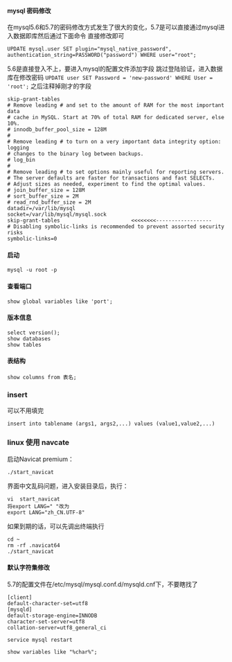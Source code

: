 ####  mysql  密码修改
在mysql5.6和5.7的密码修改方式发生了很大的变化，5.7是可以直接通过mysql进入数据即库然后通过下面命令
直接修改即可

    UPDATE mysql.user SET plugin="mysql_native_password", authentication_string=PASSWORD("password") WHERE user="root";

5.6是直接登入不上，要进入mysql的配置文件添加字段 跳过登陆验证，进入数据库在修改密码
`UPDATE user SET Password = 'new-password' WHERE User = 'root';` 之后注释掉刚才的字段

    
    skip-grant-tables 
    # Remove leading # and set to the amount of RAM for the most important data
    # cache in MySQL. Start at 70% of total RAM for dedicated server, else 10%.
    # innodb_buffer_pool_size = 128M
    #
    # Remove leading # to turn on a very important data integrity option: logging
    # changes to the binary log between backups.
    # log_bin
    #
    # Remove leading # to set options mainly useful for reporting servers.
    # The server defaults are faster for transactions and fast SELECTs.
    # Adjust sizes as needed, experiment to find the optimal values.
    # join_buffer_size = 128M
    # sort_buffer_size = 2M
    # read_rnd_buffer_size = 2M
    datadir=/var/lib/mysql
    socket=/var/lib/mysql/mysql.sock
    skip-grant-tables                       <<<<<<<<------------------
    # Disabling symbolic-links is recommended to prevent assorted security risks
    symbolic-links=0
    
#### 启动
    mysql -u root -p


#### 查看端口

    show global variables like 'port';

#### 版本信息
    select version();
    show databases 
    show tables
#### 表结构 
    show columns from 表名;
    
### insert
可以不用填完

    insert into tablename (args1, args2,...) values (value1,value2,...)


### linux 使用 navcate
启动Navicat premium：
    
    ./start_navicat
    
界面中文乱码问题，进入安装目录后，执行：

    vi  start_navicat
    将export LANG=" "改为
    export LANG="zh_CN.UTF-8"

如果到期的话，可以先调出终端执行

    cd ~
    rm -rf .navicat64
    ./start_navicat
    
#### 默认字符集修改

5.7的配置文件在/etc/mysql/mysql.conf.d/mysqld.cnf下，不要瞎找了    
        
    [client] 
    default-character-set=utf8
    [mysqld]
    default-storage-engine=INNODB
    character-set-server=utf8 
    collation-server=utf8_general_ci

    service mysql restart

    show variables like "%char%";